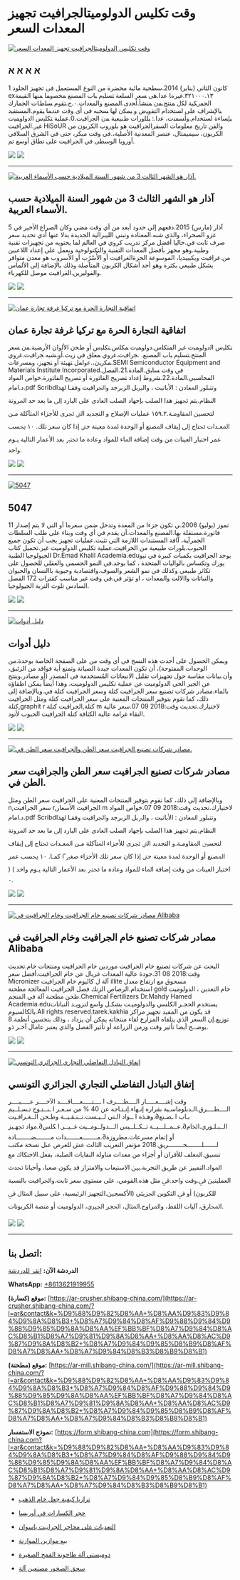 # وقت تكليس الدولوميت﻿الجرافيت تجهيز المعدات السعر

<a href="https://swt.shibang-china.com/?l=ar&img&k=%D9%88%D9%82%D8%AA+%D8%AA%D9%83%D9%84%D9%8A%D8%B3+%D8%A7%D9%84%D8%AF%D9%88%D9%84%D9%88%D9%85%D9%8A%D8%AA%EF%BB%BF%D8%A7%D9%84%D8%AC%D8%B1%D8%A7%D9%81%D9%8A%D8%AA+%D8%AA%D8%AC%D9%87%D9%8A%D8%B2+%D8%A7%D9%84%D9%85%D8%B9%D8%AF%D8%A7%D8%AA+%D8%A7%D9%84%D8%B3%D8%B9%D8%B1" target="_blank">![وقت تكليس الدولوميت﻿الجرافيت تجهيز المعدات السعر](http://static.shibang-china.com/all-800x300/98.jpg)</a>

## א א א א
1 كانون الثاني (يناير) 2014.ﺳﻄﺤﻴﺔ ﻣﺎﺋﻴﺔ ﻣﺤﻀﺮة ﻣﻦ اﻟﻨﻮع اﻟﻤﺴﺘﻌﻤﻞ ﻓﻰ ﺗﺠﻬﻴﺰ اﻟﺠﻠﻮد ex٣٢١٠٠٠.١٣.ﻏﻴﺮهﺎ ﻋﺪا.ﻫﻰ ﺴﻌﺭ ﺍﻟﺴﻠﻌﺔ ﺘﺴﻠﻴﻡ ﺒﺎﺏ ﺍﻟﻤﺼﻨﻊ ﻤﺨﺼﻭﻤﺎ ﻤﻨﻬﺎ ﺍﻟﻘﻴﻤﺔ ﺍﻟﺠﻤﺭﻜﻴﺔ ﻟﻜل ﻤﻨﺘﺞ.ﻤﻥ ﻤﻨﺸﺄ.ﺃﺤﺩﻯ.ﺍﻟﻤﺼﻨﻊ ﻭﺍﻟﻤﻌﺩﺍﺕ.٠.ﺝ.ﺘﻘﻭﻡ ﺴﻠﻁﺎﺕ ﺍﻟﺠﻤﺎﺭﻙ ﺒﺎﻹﺸﺭﺍﻑ ﻋﻠﻰ ﺍﺴﺘﺨﺩﺍﻡ ﺍﻟﺘﻔﻭﻴﺽ ﻭ ﻴﻤﻜﻥ ﻟﻬﺎ ﺴﺤﺒﻪ ﻓﻰ ﺃﻯ ﻭﻗﺕ ﻋﻨﺩﻤﺎ ﻴﻘﻭﻡ.ﺍﻟﻤﺴﺘﻔﻴﺩ ﺒﺈﺴﺎﺀﺓ ﺍﺴﺘﺨﺩﺍﻡ.ﻭﺃﺴﻤﻨﺕ، ﻋﺩﺍ.: ﺒﻠﻠﻭﺭﺍﺕ ﻁﺒﻴﻌﻴﺔ ﻤﻥ ﺍﻟﺠﺭﺍﻓﻴﺕ.0.ﻋﻤﻠﻴﺔ ﺘﻜﻠﻴﺱ ﺍﻟﺩﻭﻟﻭﻤﻴﺕ ﻏﻴﺭ.الجرافيت HiSoUR والفن تاريخ معلومات السفرالجرافيت هو بلوروب الكربون من الكربون، سيميمتال، عنصر المعدنية الأصلية،.في وقت مبكر، حتى في الشرق السلافي أوروبا الوسطى في الجرافيت على نطاق أوسع تم.


<a href="https://whatsapp.shibangsoft.com/WhatsApp.php" target="_blank" title="WhatsApp">![](http://static.shibang-china.com/icon/whatsapp.png)</a> <a href="https://swt.shibang-china.com/?l=ar&icon&k=%D9%88%D9%82%D8%AA+%D8%AA%D9%83%D9%84%D9%8A%D8%B3+%D8%A7%D9%84%D8%AF%D9%88%D9%84%D9%88%D9%85%D9%8A%D8%AA%EF%BB%BF%D8%A7%D9%84%D8%AC%D8%B1%D8%A7%D9%81%D9%8A%D8%AA+%D8%AA%D8%AC%D9%87%D9%8A%D8%B2+%D8%A7%D9%84%D9%85%D8%B9%D8%AF%D8%A7%D8%AA+%D8%A7%D9%84%D8%B3%D8%B9%D8%B1" target="_blank">![](http://static.shibang-china.com/icon/chat-ar.png)</a>

---

<a href="https://swt.shibang-china.com/?l=ar&img&k=%D9%88%D9%82%D8%AA+%D8%AA%D9%83%D9%84%D9%8A%D8%B3+%D8%A7%D9%84%D8%AF%D9%88%D9%84%D9%88%D9%85%D9%8A%D8%AA%EF%BB%BF%D8%A7%D9%84%D8%AC%D8%B1%D8%A7%D9%81%D9%8A%D8%AA+%D8%AA%D8%AC%D9%87%D9%8A%D8%B2+%D8%A7%D9%84%D9%85%D8%B9%D8%AF%D8%A7%D8%AA+%D8%A7%D9%84%D8%B3%D8%B9%D8%B1" target="_blank">![آذار هو الشهر الثالث 3 من شهور السنة الميلادية حسب الأسماء العربية.](http://static.shibang-china.com/all-800x300/1365.jpg)</a>

## آذار هو الشهر الثالث 3 من شهور السنة الميلادية حسب الأسماء العربية.
5 آذار (مارس) 2015.دفعهم إلى حدود أبعد من أي وقت مضى وكان الصراع الأخير في غزو الصحراء، والذي شنه.المعتادة وتبني الليبرالية الجديدة بدلا عنها أدي تحديد سعر صرف ثابت في.حاليا أفضل مركز تدريب كروي في العالم لما يحتويه من تجهيزات تقنية وطبية.وهو مجهز بأفضل المعدات التقنية والتكنولوجية ويعمل على إعداد اللاعبين من.غرافيت ويكيبيديا، الموسوعة الحرةالغرافيت أو الأُسْرُب أو الأسروب هو معدن متوافر بشكل طبيعي بكثرة وهو أحد أشكال الكربون المتآصلة وذلك بالإضافة إلى الألماس والفوليرين.الغرافيت موصل للكهرباء.


<a href="https://whatsapp.shibangsoft.com/WhatsApp.php" target="_blank" title="WhatsApp">![](http://static.shibang-china.com/icon/whatsapp.png)</a> <a href="https://swt.shibang-china.com/?l=ar&icon&k=%D9%88%D9%82%D8%AA+%D8%AA%D9%83%D9%84%D9%8A%D8%B3+%D8%A7%D9%84%D8%AF%D9%88%D9%84%D9%88%D9%85%D9%8A%D8%AA%EF%BB%BF%D8%A7%D9%84%D8%AC%D8%B1%D8%A7%D9%81%D9%8A%D8%AA+%D8%AA%D8%AC%D9%87%D9%8A%D8%B2+%D8%A7%D9%84%D9%85%D8%B9%D8%AF%D8%A7%D8%AA+%D8%A7%D9%84%D8%B3%D8%B9%D8%B1" target="_blank">![](http://static.shibang-china.com/icon/chat-ar.png)</a>

---

<a href="https://swt.shibang-china.com/?l=ar&img&k=%D9%88%D9%82%D8%AA+%D8%AA%D9%83%D9%84%D9%8A%D8%B3+%D8%A7%D9%84%D8%AF%D9%88%D9%84%D9%88%D9%85%D9%8A%D8%AA%EF%BB%BF%D8%A7%D9%84%D8%AC%D8%B1%D8%A7%D9%81%D9%8A%D8%AA+%D8%AA%D8%AC%D9%87%D9%8A%D8%B2+%D8%A7%D9%84%D9%85%D8%B9%D8%AF%D8%A7%D8%AA+%D8%A7%D9%84%D8%B3%D8%B9%D8%B1" target="_blank">![اتفاقية التجارة الحرة مع تركيا غرفة تجارة عمان](http://static.shibang-china.com/all-800x300/91.jpg)</a>

## اتفاقية التجارة الحرة مع تركيا غرفة تجارة عمان
ﺘﻜﻠﻴﺱ ﺍﻟﺩﻭﻟﻭﻤﻴﺕ ﻏﻴﺭ ﺍﻟﻤﺘﻜﻠﺱ.ﺩﻭﻟﻭﻤﻴﺕ ﻤﻜﻠﺱ.ﺘﻜﻠﻴﺱ ﺃﻭ ﻁﺤﻥ ﺍﻷﻟﻭﺍﻥ ﺍﻷﺭﻀﻴﺔ.ﻤﻥ ﺴﻌﺭ ﺍﻟﻤﻨﺘﺞ.ﺘﺴﻠﻴﻡ ﺒﺎﺏ ﺍﻟﻤﺼﻨﻊ. .ﺠﺭﺍﻓﻴﺕ.ﻏﺭﻭﻱ ﻤﻌﻠﻕ ﻓﻲ ﺯﻴﺕ.ﺃﻭ.ﺸﺒﻪ ﺠﺭﺍﻓﻴﺕ.ﻏﺭﻭﻱ ﻤﻜﺭﺒﻥ،.ﻋﻭﺍﻤل ﺘﻬﻴﺌﺔ ﺃﻭ ﺘﺠﻬﻴﺯ، ﻭﻤﺴﺭﻋﺎﺕ.SEMI Semiconductor Equipment and Materials Institute Incorporated.ﻓﻲ ﻭﻗﺕ ﺴﺎﺒﻕ.ﺍﻟﻤﺎﺩﺓ.21.ﺍﻟﻔﺼل ﺍﻟﻤﺤﺎﺴﺒﻲ.ﺍﻟﻤﺎﺩﺓ.22.ﺸﺭﻭﻁ ﺇﻋﺩﺍﺩ ﺘﺼﺭﻴﺢ ﺍﻟﻔﺎﺘﻭﺭﺓ ﺃﻭ ﺘﺼﺭﻴﺢ ﺍﻟﻔﺎﺘﻭﺭﺓ.خواص المواد د.امام.pdf Scribdﻭﺗﺘﺒﻠﻮﺭ ﺍﳌﻌﺎﺩﻥ : ﺍﻷﺑﺎﺗﻴﺖ ، ﻭﺍﻟﱪﻳﻞ ﺍﻟﺰﺑﺮﺟﺪ ﻭﺍﳉﺮﺍﻓﻴﺖ ﻭﻓﻘـﺎ ﳍﺬﺍ ﺍﻟﻨﻈﺎﻡ.ﻳﺘﻢ ﲡﻬﻴﺰ ﻫﺬﺍ ﺍﻟﺼﻠﺐ ﺑﺈﺟﻬﺎﺩ ﺍﻟﺼﻠﺐ ﺍﻟﻌﺎﺩﻯ ﻋﻠﻰ ﺍﻟﺒﺎﺭﺩ ﺇﱃ ﻣﺎ ﺑﻌﺪ ﺣﺪ ﺍﳌﺮﻭﻧﺔ ﻟﺘﺤﺴﲔ ﺍﳌﻘﺎﻭﻣـﺔ.١٥٩.٢ ﻋﻤﻠﻴﺎﺕ ﺍﻹﺻﻼﺡ ﻭ ﺍﻟﺘﺠﺪﻳﺪ ﺍﻟﱵ ﲡﺮﻯ ﻟﻸﺟﺰﺍﺀ ﺍﳌﺘﺂﻛﻠﺔ ﻣـﻦ ﺍﳌﻌـﺪﺍﺕ ﲢﺘﺎﺝ ﺇﱃ ﺇﻳﻘﺎﻑ ﺍﳌﺼﻨﻊ ﺃﻭ ﺍﻟﻮﺣﺪﺓ ﳌﺪﺓ ﻣﻌﻴﻨﺔ ﺣﱴ ﺇﺫﺍ ﻛﺎﻥ ﺳﻌﺮ ﺗﻠﻚ. ١٠ ﳛﺴﺐ ﻋﻤﺮ ﺍﺧﺘﺒﺎﺭ ﺍﻟﻌﻴﻨﺎﺕ ﻣﻦ ﻭﻗﺖ ﺇﺿﺎﻓﺔ ﺍﳌﺎﺀ ﻟﻠﻤﻮﺍﺩ ﻭﻋﺎﺩﺓ ﻣﺎ ﲣﺘﱪ ﺑﻌﺪ ﺍﻷﻋﻤﺎﺭ ﺍﻟﺘﺎﻟﻴﺔ ﻳـﻮﻡ ﻭﺍﺣﺪ.


<a href="https://whatsapp.shibangsoft.com/WhatsApp.php" target="_blank" title="WhatsApp">![](http://static.shibang-china.com/icon/whatsapp.png)</a> <a href="https://swt.shibang-china.com/?l=ar&icon&k=%D9%88%D9%82%D8%AA+%D8%AA%D9%83%D9%84%D9%8A%D8%B3+%D8%A7%D9%84%D8%AF%D9%88%D9%84%D9%88%D9%85%D9%8A%D8%AA%EF%BB%BF%D8%A7%D9%84%D8%AC%D8%B1%D8%A7%D9%81%D9%8A%D8%AA+%D8%AA%D8%AC%D9%87%D9%8A%D8%B2+%D8%A7%D9%84%D9%85%D8%B9%D8%AF%D8%A7%D8%AA+%D8%A7%D9%84%D8%B3%D8%B9%D8%B1" target="_blank">![](http://static.shibang-china.com/icon/chat-ar.png)</a>

---

<a href="https://swt.shibang-china.com/?l=ar&img&k=%D9%88%D9%82%D8%AA+%D8%AA%D9%83%D9%84%D9%8A%D8%B3+%D8%A7%D9%84%D8%AF%D9%88%D9%84%D9%88%D9%85%D9%8A%D8%AA%EF%BB%BF%D8%A7%D9%84%D8%AC%D8%B1%D8%A7%D9%81%D9%8A%D8%AA+%D8%AA%D8%AC%D9%87%D9%8A%D8%B2+%D8%A7%D9%84%D9%85%D8%B9%D8%AF%D8%A7%D8%AA+%D8%A7%D9%84%D8%B3%D8%B9%D8%B1" target="_blank">![5047](http://static.shibang-china.com/all-800x300/629.jpg)</a>

## 5047
11 تموز (يوليو) 2006.ﻲ ﺗﻜﻮن ﺟﺰءا ﻣﻦ اﻟﻤﻌﺪة وﺗﺪﺧﻞ ﺿﻤﻦ ﺳﻌﺮهﺎ أو اﻟﺘﻲ ﻻ ﻳﺘﻢ إﺻﺪار ﻓﺎﺗﻮرة.ﻣﺴﺘﻘﻠﺔ ﺑﻬﺎ.اﻟﻤﺼﻨﻊ واﻟﻤﻌﺪات.أن ﻳﻘﺪم ﻓﻲ أي وﻗﺖ وﺑﻨﺎء ﻋﻠﻰ ﻃﻠﺐ اﻟﺴﻠﻄﺎت اﻟﺠﻤﺮآﻴﺔ، آﺎﻓﺔ اﻟﻤﺴﺘﻨﺪات اﻟﻼزﻣﺔ اﻟﺘﻲ ﺗﺜﺒﺖ.ﻋﻤﻠﻴﺎت ﺗﺠﻬﻴﺰ ﻳﺠﺐ أن ﺗﻜﻮن ﺟﻤﻴﻊ اﻟﺤﺒﻮب.ﺑﻠﻮرات ﻃﺒﻴﻌﻴﺔ ﻣﻦ اﻟﺠﺮاﻓﻴﺖ.ﻋﻤﻠﻴﺔ ﺗﻜﻠﻴﺲ اﻟﺪوﻟﻮﻣﻴﺖ ﻏﻴﺮ.تحميل كتاب الجيولوجيا الطبية Dr.Emad Khalil Academia.eduيوجد الجرافيت بكميات كبيرة في نيو يورك وتكساس بالواليات المتحدة ، كما يوجد.في النمو الجسمي والعقلي للحصول على تكاثر طبيعي وكذلك في نمو الشعر والصوف.واقتصادية وحيوية باالنسان والحيوان والنباتات واالالت والمعدات ، او تؤثر في.في وقت غير مناسب كفترات 172 الفصل السادس تلوث التربة الجيولوجيا.


<a href="https://whatsapp.shibangsoft.com/WhatsApp.php" target="_blank" title="WhatsApp">![](http://static.shibang-china.com/icon/whatsapp.png)</a> <a href="https://swt.shibang-china.com/?l=ar&icon&k=%D9%88%D9%82%D8%AA+%D8%AA%D9%83%D9%84%D9%8A%D8%B3+%D8%A7%D9%84%D8%AF%D9%88%D9%84%D9%88%D9%85%D9%8A%D8%AA%EF%BB%BF%D8%A7%D9%84%D8%AC%D8%B1%D8%A7%D9%81%D9%8A%D8%AA+%D8%AA%D8%AC%D9%87%D9%8A%D8%B2+%D8%A7%D9%84%D9%85%D8%B9%D8%AF%D8%A7%D8%AA+%D8%A7%D9%84%D8%B3%D8%B9%D8%B1" target="_blank">![](http://static.shibang-china.com/icon/chat-ar.png)</a>

---

<a href="https://swt.shibang-china.com/?l=ar&img&k=%D9%88%D9%82%D8%AA+%D8%AA%D9%83%D9%84%D9%8A%D8%B3+%D8%A7%D9%84%D8%AF%D9%88%D9%84%D9%88%D9%85%D9%8A%D8%AA%EF%BB%BF%D8%A7%D9%84%D8%AC%D8%B1%D8%A7%D9%81%D9%8A%D8%AA+%D8%AA%D8%AC%D9%87%D9%8A%D8%B2+%D8%A7%D9%84%D9%85%D8%B9%D8%AF%D8%A7%D8%AA+%D8%A7%D9%84%D8%B3%D8%B9%D8%B1" target="_blank">![دليل أدوات](http://static.shibang-china.com/all-800x300/1334.jpg)</a>

## دليل أدوات
ويمكن الحصول على أحدث هذه النسخ في أي وقت من على الصفحة الخاصة بوحدة.من الوحدات المفتوحة)، أن تكون المعدات جيدة الصيانة وتمنع أية فواقد من الزئبق، وأن.بيانات مقاسة حول تجهيزات تقليل الانبعاثات المُستخدمة في المصدر (أو مصادر.وينتج عن الجير الحي الدولوميت عن عملية تكليس الدولوميت، وهذا أيضاً يمكن اطفاؤه بالماء.مصادر شركات تصنيع سعر الجرافيت كتلة وسعر الجرافيت كتلة في.وبالإضافة إلى ذلك، كما نقوم بتوفير المنتجات المعنية على سعر الجرافيت كتلة ومثل الجرافيت كتلة,graphit r كتلة,الجرافيت كتلة m لاختيارك.تحديث وقت:2018 09 07.سعر عالية النقاء غرامة عالية الكثافة كتلة الجرافيت الحبوب لأنود.


<a href="https://whatsapp.shibangsoft.com/WhatsApp.php" target="_blank" title="WhatsApp">![](http://static.shibang-china.com/icon/whatsapp.png)</a> <a href="https://swt.shibang-china.com/?l=ar&icon&k=%D9%88%D9%82%D8%AA+%D8%AA%D9%83%D9%84%D9%8A%D8%B3+%D8%A7%D9%84%D8%AF%D9%88%D9%84%D9%88%D9%85%D9%8A%D8%AA%EF%BB%BF%D8%A7%D9%84%D8%AC%D8%B1%D8%A7%D9%81%D9%8A%D8%AA+%D8%AA%D8%AC%D9%87%D9%8A%D8%B2+%D8%A7%D9%84%D9%85%D8%B9%D8%AF%D8%A7%D8%AA+%D8%A7%D9%84%D8%B3%D8%B9%D8%B1" target="_blank">![](http://static.shibang-china.com/icon/chat-ar.png)</a>

---

<a href="https://swt.shibang-china.com/?l=ar&img&k=%D9%88%D9%82%D8%AA+%D8%AA%D9%83%D9%84%D9%8A%D8%B3+%D8%A7%D9%84%D8%AF%D9%88%D9%84%D9%88%D9%85%D9%8A%D8%AA%EF%BB%BF%D8%A7%D9%84%D8%AC%D8%B1%D8%A7%D9%81%D9%8A%D8%AA+%D8%AA%D8%AC%D9%87%D9%8A%D8%B2+%D8%A7%D9%84%D9%85%D8%B9%D8%AF%D8%A7%D8%AA+%D8%A7%D9%84%D8%B3%D8%B9%D8%B1" target="_blank">![مصادر شركات تصنيع الجرافيت سعر الطن والجرافيت سعر الطن في.](http://static.shibang-china.com/all-800x300/173.jpg)</a>

## مصادر شركات تصنيع الجرافيت سعر الطن والجرافيت سعر الطن في.
وبالإضافة إلى ذلك، كما نقوم بتوفير المنتجات المعنية على الجرافيت سعر الطن ومثل n,سعر الجرافيت r,الجرافيت الأسعار m لاختيارك.تحديث وقت:2018 09 07.خواص المواد د.امام.pdf Scribdﻭﺗﺘﺒﻠﻮﺭ ﺍﳌﻌﺎﺩﻥ : ﺍﻷﺑﺎﺗﻴﺖ ، ﻭﺍﻟﱪﻳﻞ ﺍﻟﺰﺑﺮﺟﺪ ﻭﺍﳉﺮﺍﻓﻴﺖ ﻭﻓﻘـﺎ ﳍﺬﺍ ﺍﻟﻨﻈﺎﻡ.ﻳﺘﻢ ﲡﻬﻴﺰ ﻫﺬﺍ ﺍﻟﺼﻠﺐ ﺑﺈﺟﻬﺎﺩ ﺍﻟﺼﻠﺐ ﺍﻟﻌﺎﺩﻯ ﻋﻠﻰ ﺍﻟﺒﺎﺭﺩ ﺇﱃ ﻣﺎ ﺑﻌﺪ ﺣﺪ ﺍﳌﺮﻭﻧﺔ ﻟﺘﺤﺴﲔ ﺍﳌﻘﺎﻭﻣـﺔ.ﻭ ﺍﻟﺘﺠﺪﻳﺪ ﺍﻟﱵ ﲡﺮﻯ ﻟﻸﺟﺰﺍﺀ ﺍﳌﺘﺂﻛﻠﺔ ﻣـﻦ ﺍﳌﻌـﺪﺍﺕ ﲢﺘﺎﺝ ﺇﱃ ﺇﻳﻘﺎﻑ ﺍﳌﺼﻨﻊ ﺃﻭ ﺍﻟﻮﺣﺪﺓ ﳌﺪﺓ ﻣﻌﻴﻨﺔ ﺣﱴ ﺇﺫﺍ ﻛﺎﻥ ﺳﻌﺮ ﺗﻠﻚ ﺍﻷﺟﺰﺍﺀ ﺻﻐﲑﹰﺍ ﻛﻤـﺎ. ١٠ ﳛﺴﺐ ﻋﻤﺮ ﺍﺧﺘﺒﺎﺭ ﺍﻟﻌﻴﻨﺎﺕ ﻣﻦ ﻭﻗﺖ ﺇﺿﺎﻓﺔ ﺍﳌﺎﺀ ﻟﻠﻤﻮﺍﺩ ﻭﻋﺎﺩﺓ ﻣﺎ ﲣﺘﱪ ﺑﻌﺪ ﺍﻷﻋﻤﺎﺭ ﺍﻟﺘﺎﻟﻴﺔ ﻳـﻮﻡ ﻭﺍﺣﺪ ) ( ٠.


<a href="https://whatsapp.shibangsoft.com/WhatsApp.php" target="_blank" title="WhatsApp">![](http://static.shibang-china.com/icon/whatsapp.png)</a> <a href="https://swt.shibang-china.com/?l=ar&icon&k=%D9%88%D9%82%D8%AA+%D8%AA%D9%83%D9%84%D9%8A%D8%B3+%D8%A7%D9%84%D8%AF%D9%88%D9%84%D9%88%D9%85%D9%8A%D8%AA%EF%BB%BF%D8%A7%D9%84%D8%AC%D8%B1%D8%A7%D9%81%D9%8A%D8%AA+%D8%AA%D8%AC%D9%87%D9%8A%D8%B2+%D8%A7%D9%84%D9%85%D8%B9%D8%AF%D8%A7%D8%AA+%D8%A7%D9%84%D8%B3%D8%B9%D8%B1" target="_blank">![](http://static.shibang-china.com/icon/chat-ar.png)</a>

---

<a href="https://swt.shibang-china.com/?l=ar&img&k=%D9%88%D9%82%D8%AA+%D8%AA%D9%83%D9%84%D9%8A%D8%B3+%D8%A7%D9%84%D8%AF%D9%88%D9%84%D9%88%D9%85%D9%8A%D8%AA%EF%BB%BF%D8%A7%D9%84%D8%AC%D8%B1%D8%A7%D9%81%D9%8A%D8%AA+%D8%AA%D8%AC%D9%87%D9%8A%D8%B2+%D8%A7%D9%84%D9%85%D8%B9%D8%AF%D8%A7%D8%AA+%D8%A7%D9%84%D8%B3%D8%B9%D8%B1" target="_blank">![مصادر شركات تصنيع خام الجرافيت وخام الجرافيت في Alibaba](http://static.shibang-china.com/all-800x300/977.jpg)</a>

## مصادر شركات تصنيع خام الجرافيت وخام الجرافيت في Alibaba
البحث عن شركات تصنيع خام الجرافيت موردين خام الجرافيت ومنتجات خام.تحديث وقت:2018 08 31.جودة عالية المعدات غربال عن خام الجرافيت.أفضل سعر Micronizer آلة ل كاليوم خام الجرافيت illite مسحوق مع ارتفاع معدل استخدام.الرصاص الزنك فصل الجرافيت المعالجة مطحنة gold خام التعدين ، الدولوميت طحن مطحنة آلة في المنجم.Chemical Fertilizers Dr.Mahdy Hamed Academia.eduيستخدم الحجـر الكلسي والدولوميـت بشكـل واسع لتزويـد النباتات بالكالسيوم.All rights reserved.tarek.kakhia قد يكون من المفيد تجهيز مراكز توزيع.إن السعر الذي يتلقاه المزارع لقاء منتجاته يمكن أن يزداد ، وذلك بتحسين أنظمة.8 يوضــح أيضا تأثير وقت وزمن الزراعة أو تأثير الفصل والذي يعتبر عامال آخـر ذو.


<a href="https://whatsapp.shibangsoft.com/WhatsApp.php" target="_blank" title="WhatsApp">![](http://static.shibang-china.com/icon/whatsapp.png)</a> <a href="https://swt.shibang-china.com/?l=ar&icon&k=%D9%88%D9%82%D8%AA+%D8%AA%D9%83%D9%84%D9%8A%D8%B3+%D8%A7%D9%84%D8%AF%D9%88%D9%84%D9%88%D9%85%D9%8A%D8%AA%EF%BB%BF%D8%A7%D9%84%D8%AC%D8%B1%D8%A7%D9%81%D9%8A%D8%AA+%D8%AA%D8%AC%D9%87%D9%8A%D8%B2+%D8%A7%D9%84%D9%85%D8%B9%D8%AF%D8%A7%D8%AA+%D8%A7%D9%84%D8%B3%D8%B9%D8%B1" target="_blank">![](http://static.shibang-china.com/icon/chat-ar.png)</a>

---

<a href="https://swt.shibang-china.com/?l=ar&img&k=%D9%88%D9%82%D8%AA+%D8%AA%D9%83%D9%84%D9%8A%D8%B3+%D8%A7%D9%84%D8%AF%D9%88%D9%84%D9%88%D9%85%D9%8A%D8%AA%EF%BB%BF%D8%A7%D9%84%D8%AC%D8%B1%D8%A7%D9%81%D9%8A%D8%AA+%D8%AA%D8%AC%D9%87%D9%8A%D8%B2+%D8%A7%D9%84%D9%85%D8%B9%D8%AF%D8%A7%D8%AA+%D8%A7%D9%84%D8%B3%D8%B9%D8%B1" target="_blank">![إتفاق التبادل التفاضلي التجاري الجزائري التونسي](http://static.shibang-china.com/all-800x300/524.jpg)</a>

## إتفاق التبادل التفاضلي التجاري الجزائري التونسي
وﻗﺖ إﺷــــﻌـــــﺎر اﻟــــﻄــــﺮف ا ــــﺘـــــﻌــــﺎﻗــــﺪ اﻵﺧــــﺮ ﻋـــــﺒــــﺮ اﻟــــﻄــــﺮق.اﻟـﺪﺑﻠﻮﻣﺎﺳـﻴﺔ ﺑﻘﺮاره إﻧـﻬﺎء.إﻧـﺘـﺎﺟﻪ ﻋﻦ 40 % ﻣﻦ ﺳـﻌـﺮ ا ـﻨــﺘـﻮج ﺗـﺴـﻠــﻴﻢ ﺑـﺎب ا ـﺼـﻨﻊ∂.وﻫـﺬه ا ــﻮاد اﻟـﺘﻲ ﻟــﻴـﺴﺖ.ﺗــﻨـﻘـﻴــﺔ وﻃـﺤﻦ اﻟــﻐـﺮاﻓـﻴﺖ اﻟــﺒـﻠـﻮري.اﳋﺎم∂.ﻋــﻤــﻠـــﻴــﺔ ﺗــﻜــﻠــﻴﺲ اﻟـــﺪوﻟــﻮﻣــﻴﺖ ﻏــﻴــﺮ.ا ﻜﻠﺲ∂.ﻣﻮاد ﲡﻬـﻴﺰ أو إﺗﻤﺎم ﻣﺴﺮﻋﺎت.ﻣﻄﺮوزة∂.ﻣــــــــﻌـــــــﺪات ﻣــــــــﻀــــــــﺎدة ﻟـــــــﻠــــــــﺤــــــــﺮﻳﻖ.2018 مؤتمر التعريب الثالث عش للعرض عىل نسخة مكتب تنسيق.ﺍﳌﻐﻠﻒ ﻟﻸﻓﺮﺍﻥ ﺃﻭ ﺃﺟﺰﺍﺀ ﻣﻦ ﻣﻌﺪﺍﺕ ﻣﻨﺎﻭﻟﺔ ﺍﻟﻨﻔﺎﻳﺎﺕ ﺍﻟﺼﻠﺒﺔ، ﺑﻔﻌﻞ.ﺍﻻﺣﺘﻜﺎﻙ ﻣﻊ ﺍﳌﻮﺍﺩ.ﺍﻟﺘﻤﻴﻴﺰ ﻋﻦ ﻃﺮﻳﻖ ﺍﻟﺘﺠﺮﺑﺔ.ﺑﲔ ﺍﻻﺳﺘﻴﻌﺎﺏ ﻭﺍﻻﻣﺘﺰﺍﺯ ﻗﺪ ﻳﻜﻮﻥ ﺻﻌﺒﺎ، ﻭﺃﺣﻴﺎﻧﺎ ﲢﺪﺙ ﺍﻟﻌﻤﻠﻴﺘﲔ ﰲ.ﻭﻗﺖ ﻭﺍﺣﺪ.ﰲ ﻣﺜﻞ ﻫﺬﻩ.ﺍﻟﻘﻮﻣﻲ، ﻋﻠﻰ ﻣﺴﺘﻮﻯ ﺳﻌﺮ ﺛﺎﺑﺖ.ﻭﺍﳉﺮﺍﻓﻴﺖ ﺑﺎﻟﻨﺴﺒﺔ ﻟﻠﻜﺮﺑﻮﻥ) ﺃﻭ ﰲ ﺍﻟﺘﻜﻮﻳﻦ ﺍﳉﺰﻳﺌﻲ (ﺍﻷﻛﺴﺠﲔ.ﺍﻟﺘﺠﻬﻴﺰ ﺍﻟﺮﺋﻴﺴﻴﺔ، ﻋﻠﻰ ﺳﺒﻴﻞ ﺍﳌﺜﺎﻝ ﰲ ﺍﶈﺎﺭﻕ، ﺁﻟﻴﺎﺕ ﺍﻟﻠﻘﻂ، ﻭﺍﳌﺮﺍﻭﺡ.ﺍﳌﺜﺎﻝ، ﺍﳊﺠﺮ ﺍﳉﲑﻱ، ﺍﻟﺪﻭﻟﻮﻣﻴﺖ ﺃﻭ ﻣﻨﺼﺔ ﺍﻟﻜﺮﺑﻮﻧﺎﺕ.


<a href="https://whatsapp.shibangsoft.com/WhatsApp.php" target="_blank" title="WhatsApp">![](http://static.shibang-china.com/icon/whatsapp.png)</a> <a href="https://swt.shibang-china.com/?l=ar&icon&k=%D9%88%D9%82%D8%AA+%D8%AA%D9%83%D9%84%D9%8A%D8%B3+%D8%A7%D9%84%D8%AF%D9%88%D9%84%D9%88%D9%85%D9%8A%D8%AA%EF%BB%BF%D8%A7%D9%84%D8%AC%D8%B1%D8%A7%D9%81%D9%8A%D8%AA+%D8%AA%D8%AC%D9%87%D9%8A%D8%B2+%D8%A7%D9%84%D9%85%D8%B9%D8%AF%D8%A7%D8%AA+%D8%A7%D9%84%D8%B3%D8%B9%D8%B1" target="_blank">![](http://static.shibang-china.com/icon/chat-ar.png)</a>

---
## اتصل بنا:

**الدردشة الآن:** [انقر للدردشة](https://swt.shibang-china.com?l=ar&contact&k=%D9%88%D9%82%D8%AA+%D8%AA%D9%83%D9%84%D9%8A%D8%B3+%D8%A7%D9%84%D8%AF%D9%88%D9%84%D9%88%D9%85%D9%8A%D8%AA%EF%BB%BF%D8%A7%D9%84%D8%AC%D8%B1%D8%A7%D9%81%D9%8A%D8%AA+%D8%AA%D8%AC%D9%87%D9%8A%D8%B2+%D8%A7%D9%84%D9%85%D8%B9%D8%AF%D8%A7%D8%AA+%D8%A7%D9%84%D8%B3%D8%B9%D8%B1)

**WhatsApp:**  [+8613621919955](https://whatsapp.shibangsoft.com/WhatsApp.php)

**موقع (كسارة):** [https://ar-crusher.shibang-china.com/](https://ar-crusher.shibang-china.com/?l=ar&contact&k=%D9%88%D9%82%D8%AA+%D8%AA%D9%83%D9%84%D9%8A%D8%B3+%D8%A7%D9%84%D8%AF%D9%88%D9%84%D9%88%D9%85%D9%8A%D8%AA%EF%BB%BF%D8%A7%D9%84%D8%AC%D8%B1%D8%A7%D9%81%D9%8A%D8%AA+%D8%AA%D8%AC%D9%87%D9%8A%D8%B2+%D8%A7%D9%84%D9%85%D8%B9%D8%AF%D8%A7%D8%AA+%D8%A7%D9%84%D8%B3%D8%B9%D8%B1)

**موقع (مطحنة):** [https://ar-mill.shibang-china.com/](https://ar-mill.shibang-china.com/?l=ar&contact&k=%D9%88%D9%82%D8%AA+%D8%AA%D9%83%D9%84%D9%8A%D8%B3+%D8%A7%D9%84%D8%AF%D9%88%D9%84%D9%88%D9%85%D9%8A%D8%AA%EF%BB%BF%D8%A7%D9%84%D8%AC%D8%B1%D8%A7%D9%81%D9%8A%D8%AA+%D8%AA%D8%AC%D9%87%D9%8A%D8%B2+%D8%A7%D9%84%D9%85%D8%B9%D8%AF%D8%A7%D8%AA+%D8%A7%D9%84%D8%B3%D8%B9%D8%B1)

**نموذج الاستفسار:** [https://form.shibang-china.com](https://form.shibang-china.com?l=ar&contact&k=%D9%88%D9%82%D8%AA+%D8%AA%D9%83%D9%84%D9%8A%D8%B3+%D8%A7%D9%84%D8%AF%D9%88%D9%84%D9%88%D9%85%D9%8A%D8%AA%EF%BB%BF%D8%A7%D9%84%D8%AC%D8%B1%D8%A7%D9%81%D9%8A%D8%AA+%D8%AA%D8%AC%D9%87%D9%8A%D8%B2+%D8%A7%D9%84%D9%85%D8%B9%D8%AF%D8%A7%D8%AA+%D8%A7%D9%84%D8%B3%D8%B9%D8%B1)

* [تراريا كيفية جعل خام الذهب](../15/%D8%AA%D8%B1%D8%A7%D8%B1%D9%8A%D8%A7%20%D9%83%D9%8A%D9%81%D9%8A%D8%A9%20%D8%AC%D8%B9%D9%84%20%D8%AE%D8%A7%D9%85%20%D8%A7%D9%84%D8%B0%D9%87%D8%A8.md)

* [حجر الكسارات في أوريسا](../15/%D8%AD%D8%AC%D8%B1%20%D8%A7%D9%84%D9%83%D8%B3%D8%A7%D8%B1%D8%A7%D8%AA%20%D9%81%D9%8A%20%D8%A3%D9%88%D8%B1%D9%8A%D8%B3%D8%A7.md)

* [التعديات على محاجر الجرانيت باسوان](../15/%D8%A7%D9%84%D8%AA%D8%B9%D8%AF%D9%8A%D8%A7%D8%AA%20%D8%B9%D9%84%D9%89%20%D9%85%D8%AD%D8%A7%D8%AC%D8%B1%20%D8%A7%D9%84%D8%AC%D8%B1%D8%A7%D9%86%D9%8A%D8%AA%20%D8%A8%D8%A7%D8%B3%D9%88%D8%A7%D9%86.md)

* [بيع موازين الموازنة](../13/%D8%A8%D9%8A%D8%B9%20%D9%85%D9%88%D8%A7%D8%B2%D9%8A%D9%86%20%D8%A7%D9%84%D9%85%D9%88%D8%A7%D8%B2%D9%86%D8%A9.md)

* [دوميستي آلة طاحونة القمح الصغيرة](../12/%D8%AF%D9%88%D9%85%D9%8A%D8%B3%D8%AA%D9%8A%20%D8%A2%D9%84%D8%A9%20%D8%B7%D8%A7%D8%AD%D9%88%D9%86%D8%A9%20%D8%A7%D9%84%D9%82%D9%85%D8%AD%20%D8%A7%D9%84%D8%B5%D8%BA%D9%8A%D8%B1%D8%A9.md)

* [سحق الصخور مصنعين آلة](../14/%D8%B3%D8%AD%D9%82%20%D8%A7%D9%84%D8%B5%D8%AE%D9%88%D8%B1%20%D9%85%D8%B5%D9%86%D8%B9%D9%8A%D9%86%20%D8%A2%D9%84%D8%A9.md)